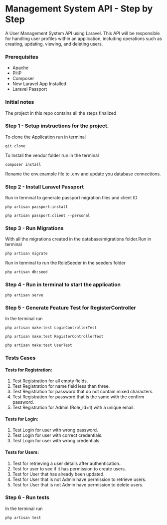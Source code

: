 # Management System API - Step by Step
A User Management System API using Laravel. This API will be responsible for handling user profiles within an application, including operations such as creating, updating, viewing, and deleting users.

### Prerequisites
* Apache
* PHP
* Composer
* New Laravel App Installed
* Laravel Passport

### Initial notes
The project in this repo contains all the steps finalized

### Step 1 - Setup instructions for the project.
To clone the Application run in terminal
```
git clone 
```
To Install the vendor folder run in the terminal
```
composer install
```
Rename the env.example file to .env and update you database connections.

### Step 2 - Install Laravel Passport
Run in terminal to generate passport migration files and client ID
```
php artisan passport:install
```
```
php artisan passport:client --personal
```

### Step 3 - Run Migrations
With all the migrations created in the database/migrations folder.Run in terminal
```
php artisan migrate
```
Run in terminal to run the RoleSeeder in the seeders folder
```
php artisan db:seed
```
### Step 4 - Run in terminal to start the application
```
php artisan serve
```
### Step 5 - Generate Feature Test for RegisterController
In the terminal run
```
php artisan make:test LoginControllerTest
```
```
php artisan make:test RegisterControllerTest
```
```
php artisan make:test UserTest
```

### Tests Cases

 #### Tests for Registration:
1. Test Registration for all empty fields.
2. Test Registration for name field less than three.
3. Test Registration for password that do not contain mixed characters.
4. Test Registration for password that is the same with the confirm password.
5. Test Registration for Admin (Role_id=1) with a unique email.

 #### Tests for Login:
1. Test Login for user with wrong password.
2. Test Login for user with correct credentials.
3. Test Login for user with wrong credentials.

 #### Tests for Users:
1. Test for retrieving a user details after authentication..
2. Test for user to see if it has permission to create users.
3. Test for User that has already been updated.
4. Test for User that is not Admin have permission to retrieve users.
5. Test for User that is not Admin have permission to delete users.


### Step 6 - Run tests
In the terminal run
```
php artisan test
```
